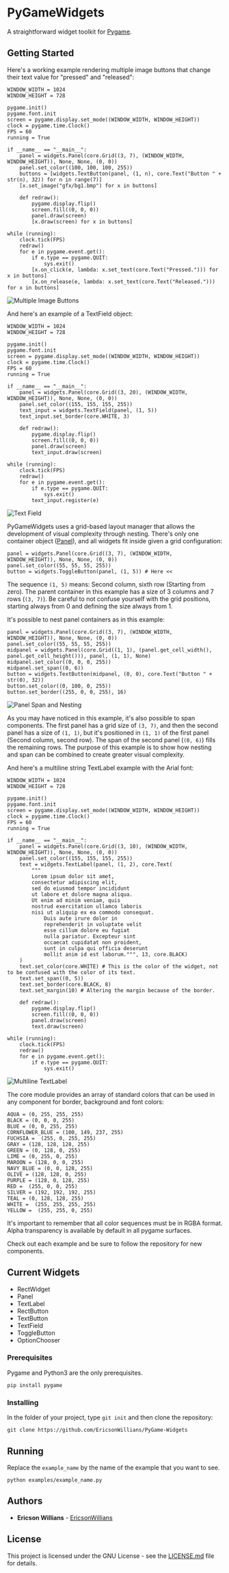 # PyGameWidgets

A straightforward widget toolkit for [Pygame](https://www.pygame.org).

## Getting Started

Here's a working example rendering multiple image buttons that change their text value for "pressed" and "released":

```
WINDOW_WIDTH = 1024
WINDOW_HEIGHT = 728

pygame.init()
pygame.font.init
screen = pygame.display.set_mode((WINDOW_WIDTH, WINDOW_HEIGHT))
clock = pygame.time.Clock()
FPS = 60
running = True

if __name__ == "__main__":	
    panel = widgets.Panel(core.Grid((3, 7), (WINDOW_WIDTH, WINDOW_HEIGHT)), None, None, (0, 0))
    panel.set_color((100, 100, 100, 255))
    buttons = [widgets.TextButton(panel, (1, n), core.Text("Button " + str(n), 32)) for n in range(7)]
    [x.set_image("gfx/bg1.bmp") for x in buttons]

    def redraw():
        pygame.display.flip()
        screen.fill((0, 0, 0))
        panel.draw(screen)
        [x.draw(screen) for x in buttons]

while (running):
    clock.tick(FPS)
    redraw()
    for e in pygame.event.get():
        if e.type == pygame.QUIT:
            sys.exit()
        [x.on_click(e, lambda: x.set_text(core.Text("Pressed."))) for x in buttons]
        [x.on_release(e, lambda: x.set_text(core.Text("Released."))) for x in buttons]
```

![Multiple Image Buttons](https://image.ibb.co/mAQYMR/Image_Buttons.png)

And here's an example of a TextField object:

```
WINDOW_WIDTH = 1024
WINDOW_HEIGHT = 728

pygame.init()
pygame.font.init
screen = pygame.display.set_mode((WINDOW_WIDTH, WINDOW_HEIGHT))
clock = pygame.time.Clock()
FPS = 60
running = True

if __name__ == "__main__":	
	panel = widgets.Panel(core.Grid((3, 20), (WINDOW_WIDTH, WINDOW_HEIGHT)), None, None, (0, 0))
	panel.set_color((155, 155, 155, 255))
	text_input = widgets.TextField(panel, (1, 5))
	text_input.set_border(core.WHITE, 3)

	def redraw():
		pygame.display.flip()
		screen.fill((0, 0, 0))
		panel.draw(screen)
		text_input.draw(screen)

while (running):
	clock.tick(FPS)
	redraw()
	for e in pygame.event.get():
		if e.type == pygame.QUIT:
			sys.exit()
		text_input.register(e)
```

![Text Field](https://image.ibb.co/hX4A1R/Text_Input.png)

PyGameWidgets uses a grid-based layout manager that allows the development of visual complexity through nesting. There's only one container object ([Panel](https://github.com/EricsonWillians/PyGameWidgets/blob/master/widgets.py#L92)), and all widgets fit inside given a grid configuration:

```
panel = widgets.Panel(core.Grid((3, 7), (WINDOW_WIDTH, WINDOW_HEIGHT)), None, None, (0, 0))
panel.set_color((55, 55, 55, 255))
button = widgets.ToggleButton(panel, (1, 5)) # Here <<
```

The sequence `(1, 5)` means: Second column, sixth row (Starting from zero).  The parent container in this example has a size of 3 columns and 7 rows (`(3, 7)`). Be careful to not confuse yourself with the grid positions, starting always from 0 and defining the size always from 1. 

It's possible to nest panel containers as in this example:

```
panel = widgets.Panel(core.Grid((3, 7), (WINDOW_WIDTH, WINDOW_HEIGHT)), None, None, (0, 0))
panel.set_color((55, 55, 55, 255))
midpanel = widgets.Panel(core.Grid((1, 1), (panel.get_cell_width(), panel.get_cell_height())), panel, (1, 1), None)
midpanel.set_color((0, 0, 0, 255))
midpanel.set_span((0, 6))
button = widgets.TextButton(midpanel, (0, 0), core.Text("Button " + str(0), 32))
button.set_color((0, 100, 0, 255))
button.set_border((255, 0, 0, 255), 16)
```

![Panel Span and Nesting](https://image.ibb.co/k40xFm/Span_and_nesting.png)

As you may have noticed in this example, it's also possible to span components. The first panel has a grid size of `(3, 7)`, and then the second panel has a size of `(1, 1)`, but it's positioned in `(1, 1)` of the first panel (Second column, second row). The span of the second panel (`(0, 6)`) fills the remaining rows. The purpose of this example is to show how nesting and span can be combined to create greater visual complexity.

And here's a multiline string TextLabel example with the Arial font:

```
WINDOW_WIDTH = 1024
WINDOW_HEIGHT = 728

pygame.init()
pygame.font.init
screen = pygame.display.set_mode((WINDOW_WIDTH, WINDOW_HEIGHT))
clock = pygame.time.Clock()
FPS = 60
running = True

if __name__ == "__main__":	
    panel = widgets.Panel(core.Grid((3, 10), (WINDOW_WIDTH, WINDOW_HEIGHT)), None, None, (0, 0))
    panel.set_color((155, 155, 155, 255))
    text = widgets.TextLabel(panel, (1, 2), core.Text(
        """
        Lorem ipsum dolor sit amet, 
        consectetur adipiscing elit,
        sed do eiusmod tempor incididunt
        ut labore et dolore magna aliqua.
        Ut enim ad minim veniam, quis
        nostrud exercitation ullamco laboris
        nisi ut aliquip ex ea commodo consequat.
            Duis aute irure dolor in
            reprehenderit in voluptate velit
            esse cillum dolore eu fugiat
            nulla pariatur. Excepteur sint
            occaecat cupidatat non proident,
            sunt in culpa qui officia deserunt
            mollit anim id est laborum.""", 13, core.BLACK)
    )
    text.set_color(core.WHITE) # This is the color of the widget, not to be confused with the color of its text.
    text.set_span((0, 5))
    text.set_border(core.BLACK, 8)
    text.set_margin(10) # Altering the margin because of the border.

    def redraw():
        pygame.display.flip()
        screen.fill((0, 0, 0))
        panel.draw(screen)
        text.draw(screen)

while (running):
    clock.tick(FPS)
    redraw()
    for e in pygame.event.get():
        if e.type == pygame.QUIT:
            sys.exit()
```

![Multiline TextLabel](https://image.ibb.co/f2ywyG/Text_Label.png)

The core module provides an array of standard colors that can be used in any component for border, background and font colors:

```
AQUA = (0, 255, 255, 255)
BLACK = (0, 0, 0, 255)
BLUE = (0, 0, 255, 255)
CORNFLOWER_BLUE = (100, 149, 237, 255)
FUCHSIA =  (255, 0, 255, 255)
GRAY = (128, 128, 128, 255)
GREEN = (0, 128, 0, 255)
LIME = (0, 255, 0, 255)
MAROON = (128, 0, 0, 255)
NAVY_BLUE = (0, 0, 128, 255)
OLIVE = (128, 128, 0, 255)
PURPLE = (128, 0, 128, 255)
RED =  (255, 0, 0, 255)
SILVER = (192, 192, 192, 255)
TEAL = (0, 128, 128, 255)
WHITE =  (255, 255, 255, 255)
YELLOW =  (255, 255, 0, 255)
```

It's important to remember that all color sequences must be in RGBA format. Alpha transparency is available by default in all pygame surfaces.

Check out each example and be sure to follow the repository for new components.

## Current Widgets

* RectWidget
* Panel
* TextLabel
* RectButton
* TextButton
* TextField
* ToggleButton
* OptionChooser

### Prerequisites

Pygame and Python3 are the only prerequisites. 

`pip install pygame`

### Installing

In the folder of your project, type `git init` and then clone the repository:

`git clone https://github.com/EricsonWillians/PyGame-Widgets`

## Running 

Replace the `example_name` by the name of the example that you want to see.

`python examples/example_name.py`

## Authors

* **Ericson Willians** - [EricsonWillians](https://github.com/EricsonWillians)

## License

This project is licensed under the GNU License - see the [LICENSE.md](LICENSE.md) file for details.
